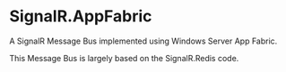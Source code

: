 SignalR.AppFabric
=================

A SignalR Message Bus implemented using Windows Server App Fabric.

This Message Bus is largely based on the SignalR.Redis code.